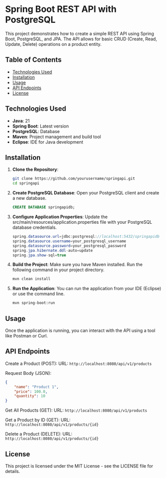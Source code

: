 # Spring Boot REST API with PostgreSQL

This project demonstrates how to create a simple REST API using Spring Boot, PostgreSQL, and JPA. The API allows for basic CRUD (Create, Read, Update, Delete) operations on a product entity.

## Table of Contents

- [Technologies Used](#technologies-used)
- [Installation](#installation)
- [Usage](#usage)
- [API Endpoints](#api-endpoints)
- [License](#license)

## Technologies Used

- **Java**: 21
- **Spring Boot**: Latest version
- **PostgreSQL**: Database
- **Maven**: Project management and build tool
- **Eclipse**: IDE for Java development

## Installation

1. **Clone the Repository**:
   ```bash
   git clone https://github.com/yourusername/springapi.git
   cd springapi
2. **Create PostgreSQL Database**:
   Open your PostgreSQL client and create a new database.
   ```sql
   CREATE DATABASE springapidb;

4. **Configure Application Properties**:
   Update the src/main/resources/application.properties file with your PostgreSQL database credentials.
   ```java
   spring.datasource.url=jdbc:postgresql://localhost:5432/springapidb
   spring.datasource.username=your_postgresql_username
   spring.datasource.password=your_postgresql_password
   spring.jpa.hibernate.ddl-auto=update
   spring.jpa.show-sql=true

6. **Build the Project**:
   Make sure you have Maven installed. Run the following command in your project directory.
   ```bash
   mvn clean install
   
8. **Run the Application**:
   You can run the application from your IDE (Eclipse) or use the command line.
   ```bash
   mvn spring-boot:run

## Usage
Once the application is running, you can interact with the API using a tool like Postman or Curl.

## API Endpoints
Create a Product (POST):
URL: `http://localhost:8080/api/v1/products`


Request Body (JSON):
```json
{
    "name": "Product 1",
    "price": 100.0,
    "quantity": 10
}
```

Get All Products (GET):
URL: `http://localhost:8080/api/v1/products`

Get a Product by ID (GET):
URL: `http://localhost:8080/api/v1/products/{id}`

Delete a Product (DELETE):
URL: `http://localhost:8080/api/v1/products/{id}`

## License
This project is licensed under the MIT License - see the LICENSE file for details.


